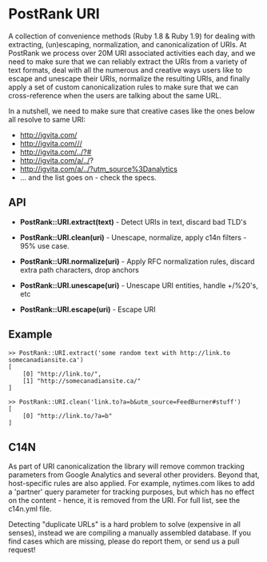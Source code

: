 # PostRank URI

A collection of convenience methods (Ruby 1.8 & Ruby 1.9) for dealing with extracting, (un)escaping, normalization, and canonicalization of URIs. At PostRank we process over 20M URI associated activities each day, and we need to make sure that we can reliably extract the URIs from a variety of text formats, deal with all the numerous and creative ways users like to escape and unescape their URIs, normalize the resulting URIs, and finally apply a set of custom canonicalization rules to make sure that we can cross-reference when the users are talking about the same URL.

In a nutshell, we need to make sure that creative cases like the ones below all resolve to same URI:

 - http://igvita.com/
 - http://igvita.com///
 - http://igvita.com/../?#
 - http://igvita.com/a/../?
 - http://igvita.com/a/../?utm_source%3Danalytics
 - ... and the list goes on - check the specs.

## API

- **PostRank::URI.extract(text)** - Detect URIs in text, discard bad TLD's
- **PostRank::URI.clean(uri)** - Unescape, normalize, apply c14n filters - 95% use case.

- **PostRank::URI.normalize(uri)** - Apply RFC normalization rules, discard extra path characters, drop anchors
- **PostRank::URI.unescape(uri)** - Unescape URI entities, handle +/%20's, etc
- **PostRank::URI.escape(uri)** - Escape URI

## Example

    >> PostRank::URI.extract('some random text with http://link.to somecanadiansite.ca')
    [
        [0] "http://link.to/",
        [1] "http://somecanadiansite.ca/"
    ]

    >> PostRank::URI.clean('link.to?a=b&utm_source=FeedBurner#stuff')
    [
        [0] "http://link.to/?a=b"
    ]

## C14N

As part of URI canonicalization the library will remove common tracking parameters from Google Analytics and several other providers. Beyond that, host-specific rules are also applied. For example, nytimes.com likes to add a 'partner' query parameter for tracking purposes, but which has no effect on the content - hence, it is removed from the URI. For full list, see the c14n.yml file.

Detecting "duplicate URLs" is a hard problem to solve (expensive in all senses), instead we are compiling a manually assembled database. If you find cases which are missing, please do report them, or send us a pull request!